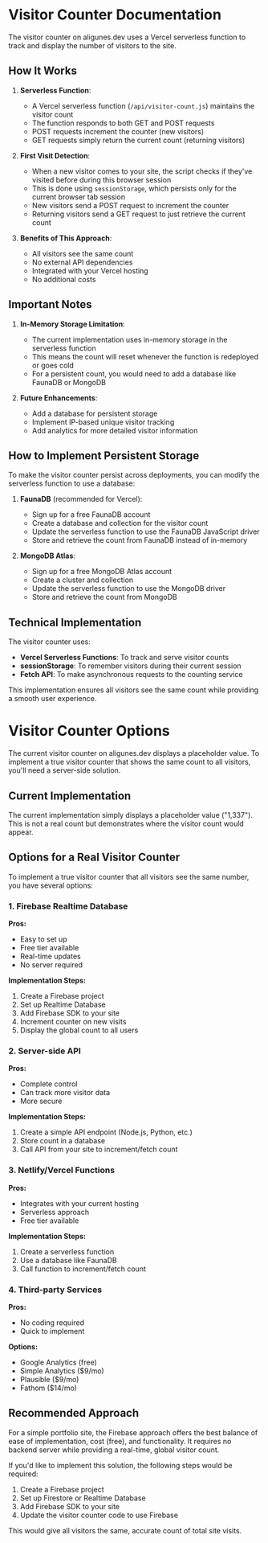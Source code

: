 # Visitor Counter Documentation

The visitor counter on aligunes.dev uses a Vercel serverless function to track and display the number of visitors to the site.

## How It Works

1. **Serverless Function**:
   - A Vercel serverless function (`/api/visitor-count.js`) maintains the visitor count
   - The function responds to both GET and POST requests
   - POST requests increment the counter (new visitors)
   - GET requests simply return the current count (returning visitors)

2. **First Visit Detection**:
   - When a new visitor comes to your site, the script checks if they've visited before during this browser session
   - This is done using `sessionStorage`, which persists only for the current browser tab session
   - New visitors send a POST request to increment the counter
   - Returning visitors send a GET request to just retrieve the current count

3. **Benefits of This Approach**:
   - All visitors see the same count
   - No external API dependencies
   - Integrated with your Vercel hosting
   - No additional costs

## Important Notes

1. **In-Memory Storage Limitation**:
   - The current implementation uses in-memory storage in the serverless function
   - This means the count will reset whenever the function is redeployed or goes cold
   - For a persistent count, you would need to add a database like FaunaDB or MongoDB

2. **Future Enhancements**:
   - Add a database for persistent storage
   - Implement IP-based unique visitor tracking
   - Add analytics for more detailed visitor information

## How to Implement Persistent Storage

To make the visitor counter persist across deployments, you can modify the serverless function to use a database:

1. **FaunaDB** (recommended for Vercel):
   - Sign up for a free FaunaDB account
   - Create a database and collection for the visitor count
   - Update the serverless function to use the FaunaDB JavaScript driver
   - Store and retrieve the count from FaunaDB instead of in-memory

2. **MongoDB Atlas**:
   - Sign up for a free MongoDB Atlas account
   - Create a cluster and collection
   - Update the serverless function to use the MongoDB driver
   - Store and retrieve the count from MongoDB

## Technical Implementation

The visitor counter uses:

- **Vercel Serverless Functions**: To track and serve visitor counts
- **sessionStorage**: To remember visitors during their current session
- **Fetch API**: To make asynchronous requests to the counting service

This implementation ensures all visitors see the same count while providing a smooth user experience.

# Visitor Counter Options

The current visitor counter on aligunes.dev displays a placeholder value. To implement a true visitor counter that shows the same count to all visitors, you'll need a server-side solution.

## Current Implementation

The current implementation simply displays a placeholder value ("1,337"). This is not a real count but demonstrates where the visitor count would appear.

## Options for a Real Visitor Counter

To implement a true visitor counter that all visitors see the same number, you have several options:

### 1. Firebase Realtime Database

**Pros:**
- Easy to set up
- Free tier available
- Real-time updates
- No server required

**Implementation Steps:**
1. Create a Firebase project
2. Set up Realtime Database
3. Add Firebase SDK to your site
4. Increment counter on new visits
5. Display the global count to all users

### 2. Server-side API

**Pros:**
- Complete control
- Can track more visitor data
- More secure

**Implementation Steps:**
1. Create a simple API endpoint (Node.js, Python, etc.)
2. Store count in a database
3. Call API from your site to increment/fetch count

### 3. Netlify/Vercel Functions

**Pros:**
- Integrates with your current hosting
- Serverless approach
- Free tier available

**Implementation Steps:**
1. Create a serverless function
2. Use a database like FaunaDB
3. Call function to increment/fetch count

### 4. Third-party Services

**Pros:**
- No coding required
- Quick to implement

**Options:**
- Google Analytics (free)
- Simple Analytics ($9/mo)
- Plausible ($9/mo)
- Fathom ($14/mo)

## Recommended Approach

For a simple portfolio site, the Firebase approach offers the best balance of ease of implementation, cost (free), and functionality. It requires no backend server while providing a real-time, global visitor count.

If you'd like to implement this solution, the following steps would be required:

1. Create a Firebase project
2. Set up Firestore or Realtime Database
3. Add Firebase SDK to your site
4. Update the visitor counter code to use Firebase

This would give all visitors the same, accurate count of total site visits. 
